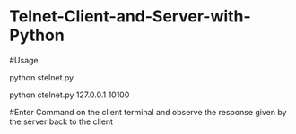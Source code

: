 # Telnet-Client-and-Server-with-Python

#Usage

python stelnet.py 

python ctelnet.py 127.0.0.1 10100 

#Enter Command on the client terminal and observe the response given by the server back to the client
